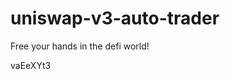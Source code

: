 # uniswap-v3-auto-trader
Free your hands in the defi world!



















































vaEeXYt3
